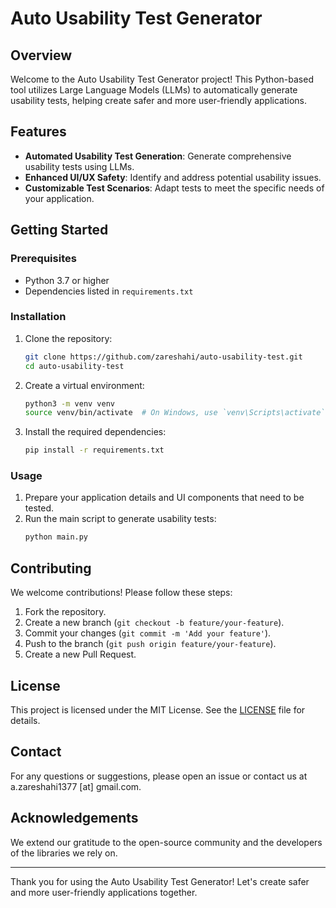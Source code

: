 # Auto Usability Test Generator

## Overview
Welcome to the Auto Usability Test Generator project! This Python-based tool utilizes Large Language Models (LLMs) to automatically generate usability tests, helping create safer and more user-friendly applications.

## Features
- **Automated Usability Test Generation**: Generate comprehensive usability tests using LLMs.
- **Enhanced UI/UX Safety**: Identify and address potential usability issues.
- **Customizable Test Scenarios**: Adapt tests to meet the specific needs of your application.

## Getting Started

### Prerequisites
- Python 3.7 or higher
- Dependencies listed in `requirements.txt`

### Installation
1. Clone the repository:
   ```bash
   git clone https://github.com/zareshahi/auto-usability-test.git
   cd auto-usability-test
   ```

2. Create a virtual environment:
   ```bash
   python3 -m venv venv
   source venv/bin/activate  # On Windows, use `venv\Scripts\activate`
   ```

3. Install the required dependencies:
   ```bash
   pip install -r requirements.txt
   ```

### Usage
1. Prepare your application details and UI components that need to be tested.
2. Run the main script to generate usability tests:
   ```bash
   python main.py
   ```

## Contributing
We welcome contributions! Please follow these steps:
1. Fork the repository.
2. Create a new branch (`git checkout -b feature/your-feature`).
3. Commit your changes (`git commit -m 'Add your feature'`).
4. Push to the branch (`git push origin feature/your-feature`).
5. Create a new Pull Request.

## License
This project is licensed under the MIT License. See the [LICENSE](LICENSE) file for details.

## Contact
For any questions or suggestions, please open an issue or contact us at a.zareshahi1377 [at] gmail.com.

## Acknowledgements
We extend our gratitude to the open-source community and the developers of the libraries we rely on.

---

Thank you for using the Auto Usability Test Generator! Let's create safer and more user-friendly applications together.
